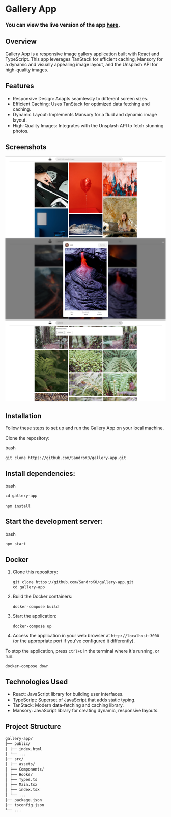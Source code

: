 # Gallery App

### You can view the live version of the app [here](https://gallery-app-react-app.onrender.com/).

## Overview

Gallery App is a responsive image gallery application built with React and TypeScript. This app leverages TanStack for efficient caching, Mansory for a dynamic and visually appealing image layout, and the Unsplash API for high-quality images.

## Features

- Responsive Design: Adapts seamlessly to different screen sizes.
- Efficient Caching: Uses TanStack for optimized data fetching and caching.
- Dynamic Layout: Implements Mansory for a fluid and dynamic image layout.
- High-Quality Images: Integrates with the Unsplash API to fetch stunning photos.

## Screenshots

![Screenshot 1](./screenshots/screenshot1.png)
![Screenshot 2](./screenshots/screenshot2.png)
![Screenshot 3](./screenshots/screenshot3.png)

## Installation

Follow these steps to set up and run the Gallery App on your local machine.

Clone the repository:

bash

    git clone https://github.com/SandroK0/gallery-app.git

## Install dependencies:

bash

    cd gallery-app

    npm install

## Start the development server:

bash

    npm start

## Docker

1. Clone this repository:

   ```
   git clone https://github.com/SandroK0/gallery-app.git
   cd gallery-app
   ```

2. Build the Docker containers:

   ```
   docker-compose build
   ```

3. Start the application:

   ```
   docker-compose up
   ```

4. Access the application in your web browser at `http://localhost:3000` (or the appropriate port if you've configured it differently).

To stop the application, press `Ctrl+C` in the terminal where it's running, or run:

```
docker-compose down
```



## Technologies Used

- React: JavaScript library for building user interfaces.
- TypeScript: Superset of JavaScript that adds static typing.
- TanStack: Modern data-fetching and caching library.
- Mansory: JavaScript library for creating dynamic, responsive layouts.

## Project Structure

```
gallery-app/
├── public/
│ ├── index.html
│ └── ...
├── src/
│ ├── assets/
│ ├── Components/
│ ├── Hooks/
│ ├── Types.ts
│ ├── Main.tsx
│ ├── index.tsx
│ └── ...
├── package.json
├── tsconfig.json
└── ...
```
